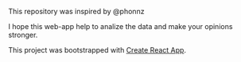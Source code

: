 This repository was inspired by @phonnz

I hope this web-app help to analize the data and make your opinions stronger.


This project was bootstrapped with [Create React App](https://github.com/facebook/create-react-app).

